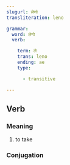 ```yaml
---
slugurl: लेणो
transliteration: leno

grammar:
  word: लेणो
  verb:

    term: ले
    trans: leno
    ending: ae
    type:

      - transitive

---
```


## Verb

### Meaning

1. to take

### Conjugation

<verb-conj :grammar="grammar"></verb-conj>
